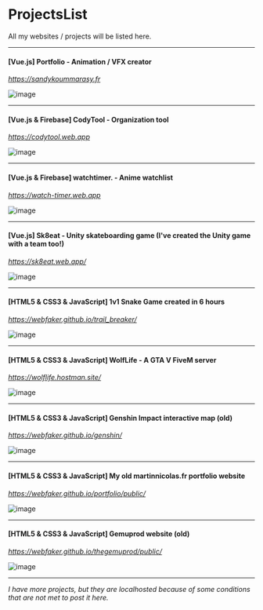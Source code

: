 # ProjectsList
All my websites / projects will be listed here.

-----

#### [Vue.js] Portfolio - Animation / VFX creator
*https://sandykoummarasy.fr*

![image](https://user-images.githubusercontent.com/33089994/164281586-d82d1065-1196-403c-9622-dffdd505dea0.png)

-----

#### [Vue.js & Firebase] CodyTool - Organization tool
*https://codytool.web.app*

![image](https://user-images.githubusercontent.com/33089994/164281431-529e1028-c136-4b8a-a2ab-c2b29b60afa5.png)

-----

#### [Vue.js & Firebase] watchtimer. - Anime watchlist
*https://watch-timer.web.app*

![image](https://user-images.githubusercontent.com/33089994/164282240-740d73ff-3239-4aaf-8ccd-1411aab0285d.png)

-----

#### [Vue.js] Sk8eat - Unity skateboarding game (I've created the Unity game with a team too!)
*https://sk8eat.web.app/*

![image](https://user-images.githubusercontent.com/33089994/164282351-d9a9b8bc-10e1-4944-883d-8acf626de1e7.png)

-----

#### [HTML5 & CSS3 & JavaScript] 1v1 Snake Game created in 6 hours
*https://webfaker.github.io/trail_breaker/*

![image](https://user-images.githubusercontent.com/33089994/164282508-c8dba0cf-16a9-4acf-bf14-efe5cad6fda9.png)

-----

#### [HTML5 & CSS3 & JavaScript] WolfLife - A GTA V FiveM server
*https://wolflife.hostman.site/*

![image](https://user-images.githubusercontent.com/33089994/164282580-f6c1a973-3b92-46c8-97ed-5b9b772a959a.png)

-----

#### [HTML5 & CSS3 & JavaScript] Genshin Impact interactive map (old)
*https://webfaker.github.io/genshin/*

![image](https://user-images.githubusercontent.com/33089994/164282743-8859523d-d6db-46f0-84a6-51b61a097018.png)

-----

#### [HTML5 & CSS3 & JavaScript] My old martinnicolas.fr portfolio website
*https://webfaker.github.io/portfolio/public/*

![image](https://user-images.githubusercontent.com/33089994/164282841-7e22ce7f-3f35-457e-a0c7-0422918e5258.png)

-----

#### [HTML5 & CSS3 & JavaScript] Gemuprod website (old)
*https://webfaker.github.io/thegemuprod/public/*

![image](https://user-images.githubusercontent.com/33089994/164282919-7480283d-6be8-47d7-893d-e6cbcb87133d.png)

-----

*I have more projects, but they are localhosted because of some conditions that are not met to post it here.*
